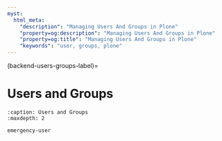 ```yaml
---
myst:
  html_meta:
    "description": "Managing Users And Groups in Plone"
    "property=og:description": "Managing Users And Groups in Plone"
    "property=og:title": "Managing Users And Groups in Plone"
    "keywords": "user, groups, plone"
---
```


(backend-users-groups-label)=

# Users and Groups


```{toctree}
:caption: Users and Groups
:maxdepth: 2

emergency-user
```